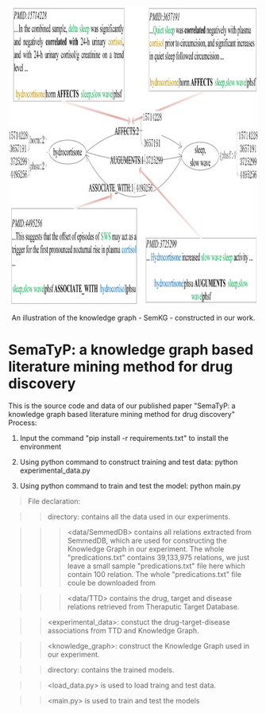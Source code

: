 <div align=center><img width="800" height="600" src="https://github.com/ShengtianSang/SemaTyP/blob/main/figures/Illustration_of_SemKG.jpg"/></div>
<p align="center">An illustration of the knowledge graph - SemKG - constructed in our work.</p>

# SemaTyP: a knowledge graph based literature mining method for drug discovery

This is the source code and data of our published paper "SemaTyP: a knowledge graph based literature mining method for drug discovery"
Process:
1) Input the command "pip install -r requirements.txt" to install the environment 

2) Using python command to construct training and test data: python experimental_data.py

3) Using python command to train and test the model: python main.py


>File declaration:

>><data> directory: contains all the data used in our experiments.
  
>>><data/SemmedDB> contains all relations extracted from SemmedDB, which are used for constructing the Knowledge Graph in our experiment. The whole "predications.txt" contains 39,133,975 relations, we just leave a small sample "predications.txt" file here which contain 100 relation. The whole "predications.txt" file coule be downloaded from 
  
>>><data/TTD> contains the drug, target and disease relations retrieved from Theraputic Target Database.
    
>><experimental_data>: constuct the drug-target-disease associations from TTD and Knowledge Graph.

>><knowledge_graph>: construct the Knowledge Graph used in our experiment.

>><models> directory: contains the trained models.
  
>><load_data.py> is used to load traing and test data.

>><main.py> is used to train and test the models
